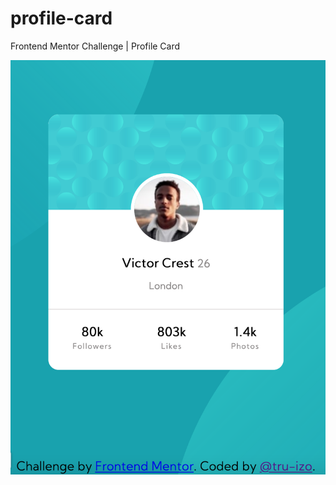 # profile-card
Frontend Mentor Challenge | Profile Card


![GitHub Logo](/images/profile-card-screenshot.png)
